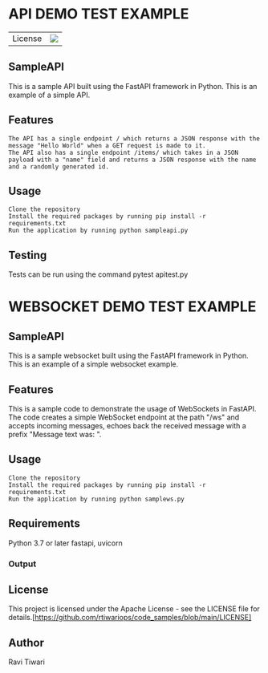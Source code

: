 # API DEMO TEST EXAMPLE

<table>
<tr>
        <td>License</td>
        <td>
            <a href="https://opensource.org/licenses/MIT"/>
            <img src="https://img.shields.io/badge/License-MIT-yellow.svg"/>
        </td>
    </tr>
</table>

## SampleAPI

This is a sample API built using the FastAPI framework in Python. This is an example of a simple API.

## Features

    The API has a single endpoint / which returns a JSON response with the message "Hello World" when a GET request is made to it.
    The API also has a single endpoint /items/ which takes in a JSON payload with a "name" field and returns a JSON response with the name and a randomly generated id.

## Usage

    Clone the repository
    Install the required packages by running pip install -r requirements.txt
    Run the application by running python sampleapi.py

## Testing

Tests can be run using the command pytest apitest.py

# WEBSOCKET DEMO TEST EXAMPLE

## SampleAPI

This is a sample websocket built using the FastAPI framework in Python. This is an example of a simple websocket example.

## Features

This is a sample code to demonstrate the usage of WebSockets in FastAPI. The code creates a simple WebSocket endpoint at the path "/ws" and accepts incoming messages, echoes back the received message with a prefix "Message text was: ".

## Usage

    Clone the repository
    Install the required packages by running pip install -r requirements.txt
    Run the application by running python samplews.py

## Requirements

Python 3.7 or later
fastapi, uvicorn

### Output

## License

This project is licensed under the Apache License - see the LICENSE file for details.[https://github.com/rtiwariops/code_samples/blob/main/LICENSE]

## Author

Ravi Tiwari
